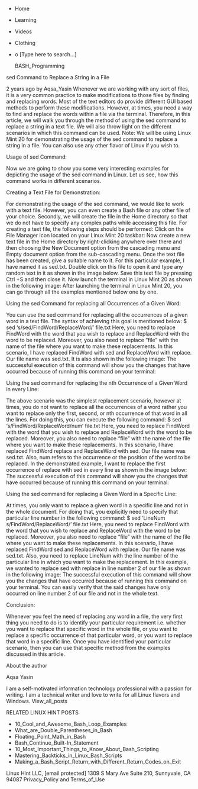 





















































* Home
* Learning
* Videos
* Clothing
*
  o [Type here to search...]


   BASH_Programming


sed Command to Replace a String in a File

2 years ago
by Aqsa_Yasin
Whenever we are working with any sort of files, it is a very common practice to
make modifications to those files by finding and replacing words. Most of the
text editors do provide different GUI based methods to perform these
modifications. However, at times, you need a way to find and replace the words
within a file via the terminal. Therefore, in this article, we will walk you
through the method of using the sed command to replace a string in a text file.
We will also throw light on the different scenarios in which this command can
be used.
Note: We will be using Linux Mint 20 for demonstrating the usage of the sed
command to replace a string in a file. You can also use any other flavor of
Linux if you wish to.

Usage of sed Command:

Now we are going to show you some very interesting examples for depicting the
usage of the sed command in Linux. Let us see, how this command works in
different scenarios.

Creating a Text File for Demonstration:

For demonstrating the usage of the sed command, we would like to work with a
text file. However, you can even create a Bash file or any other file of your
choice. Secondly, we will create the file in the Home directory so that we do
not have to specify any complex paths while accessing this file. For creating a
text file, the following steps should be performed:
Click on the File Manager icon located on your Linux Mint 20 taskbar:
Now create a new text file in the Home directory by right-clicking anywhere
over there and then choosing the New Document option from the cascading menu
and Empty document option from the sub-cascading menu. Once the text file has
been created, give a suitable name to it. For this particular example, I have
named it as sed.txt.
Double click on this file to open it and type any random text in it as shown in
the image below. Save this text file by pressing Ctrl +S and then close it.
Now launch the terminal in Linux Mint 20 as shown in the following image:
After launching the terminal in Linux Mint 20, you can go through all the
examples mentioned below one by one.

Using the sed Command for replacing all Occurrences of a Given Word:

You can use the sed command for replacing all the occurrences of a given word
in a text file. The syntax of achieving this goal is mentioned below:
$ sed ‘s/sed/FindWord/ReplaceWord/’ file.txt
Here, you need to replace FindWord with the word that you wish to replace and
ReplaceWord with the word to be replaced. Moreover, you also need to replace
“file” with the name of the file where you want to make these replacements. In
this scenario, I have replaced FindWord with sed and ReplaceWord with replace.
Our file name was sed.txt. It is also shown in the following image:
The successful execution of this command will show you the changes that have
occurred because of running this command on your terminal:

Using the sed command for replacing the nth Occurrence of a Given Word in every
Line:

The above scenario was the simplest replacement scenario, however at times, you
do not want to replace all the occurrences of a word rather you want to replace
only the first, second, or nth occurrence of that word in all the lines. For
doing this, you can execute the following command:
$ sed ‘s/FindWord/ReplaceWord/num’ file.txt
Here, you need to replace FindWord with the word that you wish to replace and
ReplaceWord with the word to be replaced. Moreover, you also need to replace
“file” with the name of the file where you want to make these replacements. In
this scenario, I have replaced FindWord replace and ReplaceWord with sed. Our
file name was sed.txt. Also, num refers to the occurrence or the position of
the word to be replaced. In the demonstrated example, I want to replace the
first occurrence of replace with sed in every line as shown in the image below:
The successful execution of this command will show you the changes that have
occurred because of running this command on your terminal:

Using the sed command for replacing a Given Word in a Specific Line:

At times, you only want to replace a given word in a specific line and not in
the whole document. For doing that, you explicitly need to specify that
particular line number in the following command:
$ sed ‘LineNum s/FindWord/ReplaceWord/’ file.txt
Here, you need to replace FindWord with the word that you wish to replace and
ReplaceWord with the word to be replaced. Moreover, you also need to replace
“file” with the name of the file where you want to make these replacements. In
this scenario, I have replaced FindWord sed and ReplaceWord with replace. Our
file name was sed.txt. Also, you need to replace LineNum with the line number
of the particular line in which you want to make the replacement. In this
example, we wanted to replace sed with replace in line number 2 of our file as
shown in the following image:
The successful execution of this command will show you the changes that have
occurred because of running this command on your terminal. You can easily
verify that the said changes have only occurred on line number 2 of our file
and not in the whole text.

Conclusion:

Whenever you feel the need of replacing any word in a file, the very first
thing you need to do is to identify your particular requirement i.e. whether
you want to replace that specific word in the whole file, or you want to
replace a specific occurrence of that particular word, or you want to replace
that word in a specific line. Once you have identified your particular
scenario, then you can use that specific method from the examples discussed in
this article.


About the author


Aqsa Yasin

I am a self-motivated information technology professional with a passion for
writing. I am a technical writer and love to write for all Linux flavors and
Windows.
View_all_posts

RELATED LINUX HINT POSTS


* 10_Cool_and_Awesome_Bash_Loop_Examples
* What_are_Double_Parentheses_in_Bash
* Floating_Point_Math_in_Bash
* Bash_Continue_Built-In_Statement
* 10_Most_Important_Things_to_Know_About_Bash_Scripting
* Mastering_Backticks_in_Linux_Bash_Scripts
* Making_a_Bash_Script_Return_with_Different_Return_Codes_on_Exit

Linux Hint LLC, [email protected]
1309 S Mary Ave Suite 210, Sunnyvale, CA 94087
 Privacy_Policy and Terms_of_Use
